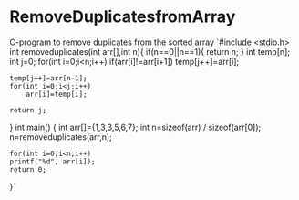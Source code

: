 # RemoveDuplicatesfromArray
C-program to remove duplicates from the sorted array
`#include <stdio.h>
int removeduplicates(int arr[],int n){
    if(n==0||n==1){
        return n;
    }
    int temp[n];
    int j=0;
    for(int i=0;i<n;i++)
        if(arr[i]!=arr[i+1])
            temp[j++]=arr[i];
            
    temp[j++]=arr[n-1];
    for(int i=0;i<j;i++)
        arr[i]=temp[i];
        
    return j;
        
    
}
int main() {
    int arr[]={1,3,3,5,6,7};
    int n=sizeof(arr) / sizeof(arr[0]);
    n=removeduplicates(arr,n);
    
    for(int i=0;i<n;i++)
    printf("%d", arr[i]);
    return 0;
    
}`
